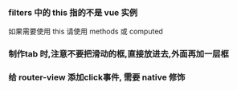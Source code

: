 ### filters 中的 this 指的不是 vue 实例
如果需要使用 this 请使用 methods 或 computed
### 制作tab 时,注意不要把滑动的框,直接放进去,外面再加一层框

### 给 router-view 添加click事件, 需要 native 修饰
